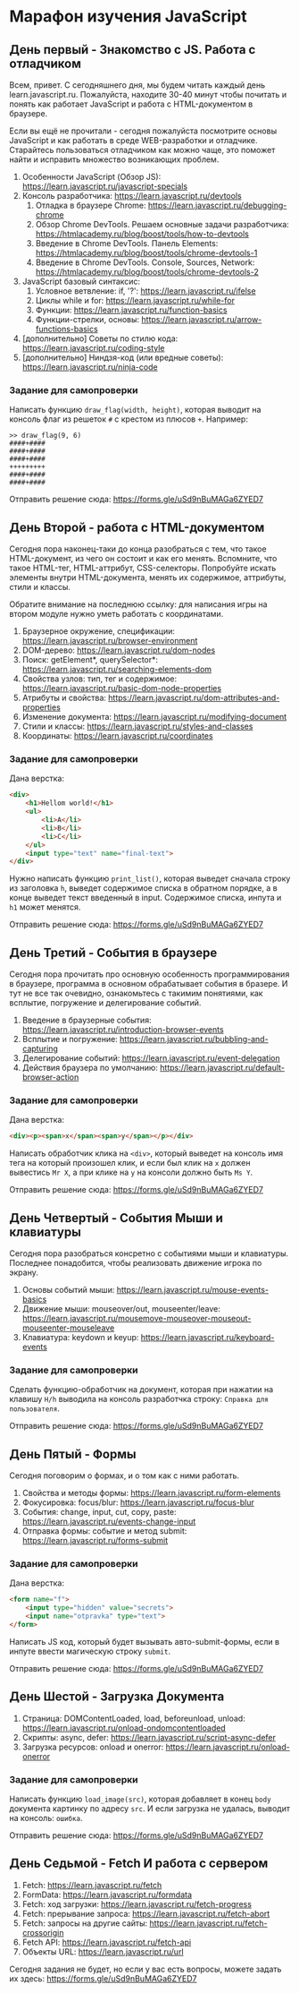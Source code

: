 # Марафон изучения JavaScript

## День первый - Знакомство с JS. Работа с отладчиком

Всем, привет. С сегодняшнего дня, мы будем читать каждый день learn.javascript.ru.
Пожалуйста, находите 30-40 минут чтобы почитать и понять как работает JavaScript
и работа с HTML-документом в браузере.

Если вы ещё не прочитали - сегодня пожалуйста посмотрите основы JavaScript и
как работать в среде WEB-разработки и отладчике. Старайтесь пользоваться
отладчиком как можно чаще, это поможет найти и исправить множество возникающих
проблем.

1. Особенности JavaScript (Обзор JS): https://learn.javascript.ru/javascript-specials
2. Консоль разработчика: https://learn.javascript.ru/devtools
    1. Отладка в браузере Chrome: https://learn.javascript.ru/debugging-chrome
    2. Обзор Chrome DevTools. Решаем основные задачи разработчика: https://htmlacademy.ru/blog/boost/tools/how-to-devtools
    3. Введение в Chrome DevTools. Панель Elements: https://htmlacademy.ru/blog/boost/tools/chrome-devtools-1
    4. Введение в Chrome DevTools. Console, Sources, Network: https://htmlacademy.ru/blog/boost/tools/chrome-devtools-2
3. JavaScript базовый синтаксис:
    1. Условное ветвление: if, '?': https://learn.javascript.ru/ifelse
    2. Циклы while и for: https://learn.javascript.ru/while-for
    3. Функции: https://learn.javascript.ru/function-basics
    4. Функции-стрелки, основы: https://learn.javascript.ru/arrow-functions-basics
4. [дополнительно] Советы по стилю кода: https://learn.javascript.ru/coding-style
5. [дополнительно] Ниндзя-код (или вредные советы): https://learn.javascript.ru/ninja-code

### Задание для самопроверки

Написать функцию `draw_flag(width, height)`, которая выводит на консоль флаг
из решеток `#` с крестом из плюсов `+`. Например:

```
>> draw_flag(9, 6)
####+####
####+####
####+####
+++++++++
####+####
####+####
```
Отправить решение сюда: https://forms.gle/uSd9nBuMAGa6ZYED7

## День Второй - работа с HTML-документом

Сегодня пора наконец-таки до конца разобраться с тем, что такое HTML-документ,
из чего он состоит и как его менять. Вспомните, что такое HTML-тег,
HTML-аттрибут, CSS-селекторы. Попробуйте искать элементы внутри HTML-документа,
менять их содержимое, аттрибуты, стили и классы.

Обратите внимание на последнюю ссылку: для написания игры на втором модуле
нужно уметь работать с координатами.

1. Браузерное окружение, спецификации: https://learn.javascript.ru/browser-environment
2. DOM-дерево: https://learn.javascript.ru/dom-nodes
3. Поиск: getElement*, querySelector*: https://learn.javascript.ru/searching-elements-dom
4. Свойства узлов: тип, тег и содержимое: https://learn.javascript.ru/basic-dom-node-properties
5. Атрибуты и свойства: https://learn.javascript.ru/dom-attributes-and-properties
6. Изменение документа: https://learn.javascript.ru/modifying-document
7. Стили и классы: https://learn.javascript.ru/styles-and-classes
8. Координаты: https://learn.javascript.ru/coordinates

### Задание для самопроверки

Дана верстка:
```html
<div>
    <h1>Hellom world!</h1>
    <ul>
        <li>A</li>
        <li>B</li>
        <li>С</li>
    </ul>
    <input type="text" name="final-text">
</div>
```
Нужно написать функцию `print_list()`, которая выведет сначала строку из
заголовка `h`, выведет содержимое списка в обратном порядке, а в конце выведет
текст введенный в input. Содержимое списка, инпута и `h1` может менятся.

Отправить решение сюда: https://forms.gle/uSd9nBuMAGa6ZYED7

## День Третий - События в браузере

Сегодня пора прочитать про основную особенность программирования в браузере,
программа в основном обрабатывает события в бразере. И тут не все так очевидно,
ознакомьтесь с такимим понятиями, как всплытие, погружение и делегирование событий.

1. Введение в браузерные события: https://learn.javascript.ru/introduction-browser-events
2. Всплытие и погружение: https://learn.javascript.ru/bubbling-and-capturing
3. Делегирование событий: https://learn.javascript.ru/event-delegation
4. Действия браузера по умолчанию: https://learn.javascript.ru/default-browser-action

### Задание для самопроверки

Дана верстка:
```html
<div><p><span>x</span><span>y</span></p></div>
```
Написать обработчик клика на `<div>`, который выведет на консоль имя тега
на который произошел клик, и если был клик на `x` должен вывестись `Mr X`,
а при клике на `y` на консоли должно быть `Ms Y`.

Отправить решение сюда: https://forms.gle/uSd9nBuMAGa6ZYED7

## День Четвертый - События Мыши и клавиатуры

Сегодня пора разобраться консретно с событиями мыши и клавиатуры. Последнее
понадобится, чтобы реализовать движение игрока по экрану.

1. Основы событий мыши: https://learn.javascript.ru/mouse-events-basics
2. Движение мыши: mouseover/out, mouseenter/leave: https://learn.javascript.ru/mousemove-mouseover-mouseout-mouseenter-mouseleave
3. Клавиатура: keydown и keyup: https://learn.javascript.ru/keyboard-events

### Задание для самопроверки

Сделать функцию-обработчик на документ, которая при нажатии на клавишу `H/h`
выводила на консоль разработчка строку: `Справка для пользователя`.

Отправить решение сюда: https://forms.gle/uSd9nBuMAGa6ZYED7

## День Пятый - Формы

Сегодня поговорим о формах, и о том как с ними работать.

1. Свойства и методы формы: https://learn.javascript.ru/form-elements
2. Фокусировка: focus/blur: https://learn.javascript.ru/focus-blur
3. События: change, input, cut, copy, paste: https://learn.javascript.ru/events-change-input
4. Отправка формы: событие и метод submit: https://learn.javascript.ru/forms-submit

### Задание для самопроверки

Дана верстка:

```html
<form name="f">
    <input type="hidden" value="secrets">
    <input name="otpravka" type="text">
</form>
```

Написать JS код, который будет вызывать авто-submit-формы, если в инпуте ввести
магическую строку `submit`.

Отправить решение сюда: https://forms.gle/uSd9nBuMAGa6ZYED7


## День Шестой - Загрузка Документа

1. Страница: DOMContentLoaded, load, beforeunload, unload: https://learn.javascript.ru/onload-ondomcontentloaded
2. Скрипты: async, defer: https://learn.javascript.ru/script-async-defer
3. Загрузка ресурсов: onload и onerror: https://learn.javascript.ru/onload-onerror

### Задание для самопроверки

Написать функцию `load_image(src)`, которая добавляет в конец `body` документа
картинку по адресу `src`. И если загрузка не удалась, выводит на консоль: `ошибка`.

Отправить решение сюда: https://forms.gle/uSd9nBuMAGa6ZYED7

## День Седьмой - Fetch И работа с сервером

1. Fetch: https://learn.javascript.ru/fetch
2. FormData: https://learn.javascript.ru/formdata
3. Fetch: ход загрузки: https://learn.javascript.ru/fetch-progress
4. Fetch: прерывание запроса: https://learn.javascript.ru/fetch-abort
5. Fetch: запросы на другие сайты: https://learn.javascript.ru/fetch-crossorigin
6. Fetch API: https://learn.javascript.ru/fetch-api
7. Объекты URL: https://learn.javascript.ru/url

Сегодня задания не будет, но если у вас есть вопросы,
можете задать их здесь: https://forms.gle/uSd9nBuMAGa6ZYED7





